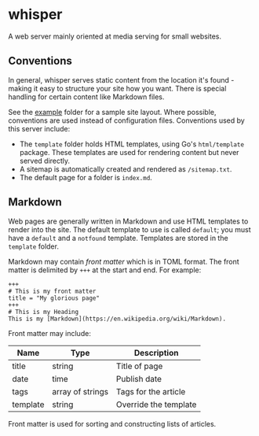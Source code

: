 # whisper

A web server mainly oriented at media serving for small websites.

## Conventions

In general, whisper serves static content from the location it's found - making it easy to structure your site how you want. There is special handling for certain content like Markdown files.

See the [example](example) folder for a sample site layout. Where possible, conventions are used instead of configuration files. Conventions used by this server include:

* The `template` folder holds HTML templates, using Go's `html/template` package. These templates are used for rendering content but never served directly.
* A sitemap is automatically created and rendered as `/sitemap.txt`.
* The default page for a folder is `index.md`.

## Markdown

Web pages are generally written in Markdown and use HTML templates to render into the site. The default template to use is called `default`; you must have a `default` and a `notfound` template. Templates are stored in the `template` folder.

Markdown may contain *front matter* which is in TOML format. The front matter is delimited by `+++` at the start and end. For example:

    +++
    # This is my front matter
    title = "My glorious page"
    +++
    # This is my Heading
    This is my [Markdown](https://en.wikipedia.org/wiki/Markdown).

Front matter may include:

Name     | Type             | Description
---------|------------------|----------------------
title    | string           | Title of page
date     | time             | Publish date
tags     | array of strings | Tags for the article
template | string           | Override the template

Front matter is used for sorting and constructing lists of articles.

